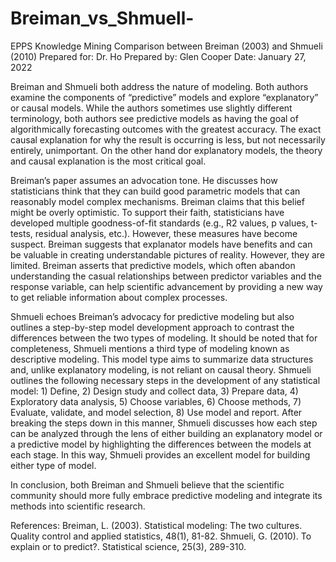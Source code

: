 # Breiman_vs_Shmuell-

EPPS Knowledge Mining
Comparison between Breiman (2003) and Shmueli (2010)
Prepared for: Dr. Ho
Prepared by: Glen Cooper
Date: January 27, 2022


Breiman and Shmueli both address the nature of modeling.  Both authors examine the components of “predictive” models and explore “explanatory” or causal models.  While the authors sometimes use slightly different terminology, both authors see predictive models as having the goal of algorithmically forecasting outcomes with the greatest accuracy.  The exact causal explanation for why the result is occurring is less, but not necessarily entirely, unimportant.  On the other hand dor explanatory models, the theory and causal explanation is the most critical goal.

Breiman’s paper assumes an advocation tone.  He discusses how statisticians think that they can build good parametric models that can reasonably model complex mechanisms.  Breiman claims that this belief might be overly optimistic.  To support their faith, statisticians have developed multiple goodness-of-fit standards (e.g., R2 values, p values, t-tests, residual analysis, etc.).  However, these measures have become suspect.  Breiman suggests that explanator models have benefits and can be valuable in creating understandable pictures of reality.  However, they are limited.  Breiman asserts that predictive models, which often abandon understanding the casual relationships between predictor variables and the response variable, can help scientific advancement by providing a new way to get reliable information about complex processes.

Shmueli echoes Breiman’s advocacy for predictive modeling but also outlines a step-by-step model development approach to contrast the differences between the two types of modeling.  It should be noted that for completeness, Shmueli mentions a third type of modeling known as descriptive modeling.  This model type aims to summarize data structures and, unlike explanatory modeling, is not reliant on causal theory.  Shmueli outlines the following necessary steps in the development of any statistical model: 1) Define, 2) Design study and collect data, 3) Prepare data, 4) Exploratory data analysis, 5) Choose variables, 6) Choose methods, 7) Evaluate, validate, and model selection, 8) Use model and report.  After breaking the steps down in this manner, Shmueli discusses how each step can be analyzed through the lens of either building an explanatory model or a predictive model by highlighting the differences between the models at each stage.  In this way, Shmueli provides an excellent model for building either type of model.

In conclusion, both Breiman and Shmueli believe that the scientific community should more fully embrace predictive modeling and integrate its methods into scientific research.

References:
Breiman, L. (2003). Statistical modeling: The two cultures. Quality control and applied statistics, 48(1), 81-82.
Shmueli, G. (2010). To explain or to predict?. Statistical science, 25(3), 289-310.
